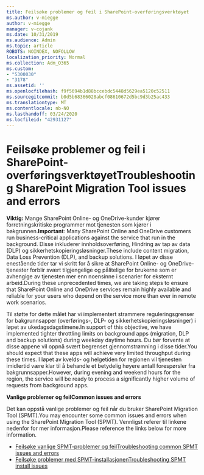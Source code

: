 ```yaml
---
title: Feilsøke problemer og feil i SharePoint-overføringsverktøyet
ms.author: v-miegge
author: v-miegge
manager: v-cojank
ms.date: 10/31/2019
ms.audience: Admin
ms.topic: article
ROBOTS: NOINDEX, NOFOLLOW
localization_priority: Normal
ms.collection: Adm_O365
ms.custom:
- "5300030"
- "3178"
ms.assetid: ''
ms.openlocfilehash: f9f5694b1d88bccebdc5448d5629ea5120c52511
ms.sourcegitcommit: b0d5b68366028abcf08610672d5bc9d3b25ac433
ms.translationtype: MT
ms.contentlocale: nb-NO
ms.lasthandoff: 03/24/2020
ms.locfileid: "42931127"
---
```

# <a name="troubleshooting-sharepoint-migration-tool-issues-and-errors"></a><span data-ttu-id="892cd-102">Feilsøke problemer og feil i SharePoint-overføringsverktøyet</span><span class="sxs-lookup"><span data-stu-id="892cd-102">Troubleshooting SharePoint Migration Tool issues and errors</span></span>

<span data-ttu-id="892cd-103">**Viktig:** Mange SharePoint Online- og OneDrive-kunder kjører forretningskritiske programmer mot tjenesten som kjører i bakgrunnen.</span><span class="sxs-lookup"><span data-stu-id="892cd-103">**Important**: Many SharePoint Online and OneDrive customers run business-critical applications against the service that run in the background.</span></span> <span data-ttu-id="892cd-104">Disse inkluderer innholdsoverføring, Hindring av tap av data (DLP) og sikkerhetskopieringsløsninger.</span><span class="sxs-lookup"><span data-stu-id="892cd-104">These include content migration, Data Loss Prevention (DLP), and backup solutions.</span></span> <span data-ttu-id="892cd-105">I løpet av disse enestående tider tar vi skritt for å sikre at SharePoint Online- og OneDrive-tjenester forblir svært tilgjengelige og pålitelige for brukerne som er avhengige av tjenesten mer enn noensinne i scenarier for eksternt arbeid.</span><span class="sxs-lookup"><span data-stu-id="892cd-105">During these unprecedented times, we are taking steps to ensure that SharePoint Online and OneDrive services remain highly available and reliable for your users who depend on the service more than ever in remote work scenarios.</span></span>

<span data-ttu-id="892cd-106">Til støtte for dette målet har vi implementert strammere reguleringsgrenser for bakgrunnsapper (overførings-, DLP- og sikkerhetskopieringsløsninger) i løpet av ukedagsdagstimene.</span><span class="sxs-lookup"><span data-stu-id="892cd-106">In support of this objective, we have implemented tighter throttling limits on background apps (migration, DLP and backup solutions) during weekday daytime hours.</span></span> <span data-ttu-id="892cd-107">Du bør forvente at disse appene vil oppnå svært begrenset gjennomstrømning i disse tider.</span><span class="sxs-lookup"><span data-stu-id="892cd-107">You should expect that these apps will achieve very limited throughput during these times.</span></span> <span data-ttu-id="892cd-108">I løpet av kvelds- og helgetiden for regionen vil tjenesten imidlertid være klar til å behandle et betydelig høyere antall forespørsler fra bakgrunnsapper.</span><span class="sxs-lookup"><span data-stu-id="892cd-108">However, during evening and weekend hours for the region, the service will be ready to process a significantly higher volume of requests from background apps.</span></span>

<span data-ttu-id="892cd-109">**Vanlige problemer og feil**</span><span class="sxs-lookup"><span data-stu-id="892cd-109">**Common issues and errors**</span></span>

<span data-ttu-id="892cd-110">Det kan oppstå vanlige problemer og feil når du bruker SharePoint Migration Tool (SPMT).</span><span class="sxs-lookup"><span data-stu-id="892cd-110">You may encounter some common issues and errors when using the SharePoint Migration Tool (SPMT).</span></span> <span data-ttu-id="892cd-111">Vennligst referer til linkene nedenfor for mer informasjon.</span><span class="sxs-lookup"><span data-stu-id="892cd-111">Please reference the links below for more information.</span></span>

* [<span data-ttu-id="892cd-112">Feilsøke vanlige SPMT-problemer og feil</span><span class="sxs-lookup"><span data-stu-id="892cd-112">Troubleshooting common SPMT issues and errors</span></span>](https://docs.microsoft.com/sharepointmigration/troubleshooting-common-spmt-issues)
* [<span data-ttu-id="892cd-113">Feilsøke problemer med SPMT-installasjonen</span><span class="sxs-lookup"><span data-stu-id="892cd-113">Troubleshooting SPMT install issues</span></span>](https://docs.microsoft.com/sharepointmigration/spmt-install-issues)